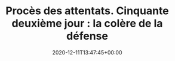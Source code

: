 ---
isIndex: false
title: "Procès des attentats. Cinquante deuxième jour : la colère de la défense"
date: 2020-12-11T13:47:45+00:00
publications_concerned:
  - margot-pugliese
press:
  title: Charlie Hebdo
  url: https://charliehebdo.fr/2020/12/proces-attentats/cinquante-deuxieme-jour-la-colere-de-la-defense/
---